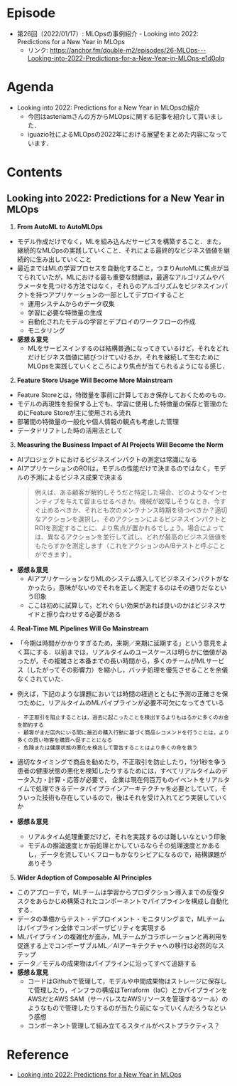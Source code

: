 # Episode
- 第26回（2022/01/17）: MLOpsの事例紹介 - Looking into 2022: Predictions for a New Year in MLOps
  - リンク: https://anchor.fm/double-m2/episodes/26-MLOps---Looking-into-2022-Predictions-for-a-New-Year-in-MLOps-e1d0olq

# Agenda
- Looking into 2022: Predictions for a New Year in MLOpsの紹介
    - 今回はasteriamさんの方からMLOpsに関する記事を紹介して貰いました．
    - iguazio社によるMLOpsの2022年における展望をまとめた内容になっています．

# Contents
## Looking into 2022: Predictions for a New Year in MLOps
1. **From AutoML to AutoMLOps**
- モデル作成だけでなく，MLを組み込んだサービスを構築すること．また，継続的なMLOpsの実践していくこと．それによる最終的なビジネス価値を継続的に生み出していくこと
- 最近まではMLの学習プロセスを自動化すること，つまりAutoMLに焦点が当てられていたが，MLにおける最も重要な問題は，最適なアルゴリズムやパラメータを見つける方法ではなく，それらのアルゴリズムをビジネスインパクトを持つアプリケーションの一部としてデプロイすること
    - 運用システムからのデータ収集
    - 学習に必要な特徴量の生成
    - 自動化されたモデルの学習とデプロイのワークフローの作成
    - モニタリング
- **感想＆意見**
    - MLをサービスインするのは結構普通になってきているけど，それをどれだけビジネス価値に結びつけていけるか，それを継続して生むためにMLOpsを実践していくところにより焦点が当てられるようになる感じ．

2. **Feature Store Usage Will Become More Mainstream**
- Feature Storeとは，特徴量を事前に計算しておき保存しておくためのもの．
- モデルの再現性を担保する上でも、学習に使用した特徴量の保存と管理のためにFeature Storeが主に使用される流れ
- 部署間の特徴量の一般化や個人情報の観点も考慮した管理
- データドリフトした時の活用法として

3. **Measuring the Business Impact of AI Projects Will Become the Norm**
- AIプロジェクトにおけるビジネスインパクトの測定は常識になる
- AIアプリケーションのROIは，モデルの性能だけで決まるのではなく，モデルの予測によるビジネス成果で決まる
  > 例えば、ある顧客が解約しそうだと特定した場合、どのようなインセンティブを与えて留まらせるべきか。機械が故障しそうなとき、今すぐ止めるべきか、それとも次のメンテナンス時期を待つべきか？適切なアクションを選択し、そのアクションによるビジネスインパクトとROIを測定することに、より焦点が置かれるでしょう。場合によっては、異なるアクションを並行して試し、どれが最高のビジネス価値をもたらすかを測定します（これをアクションのA/Bテストと呼ぶことができます）。
- **感想＆意見**
    - AIアプリケーションなりMLのシステム導入してビジネスインパクトがなかったら，意味がないのでそれを正しく測定するのはその通りだなという印象
    - ここは初めに試算して，どれぐらい効果があれば良いのかはビジネスサイドと擦り合わせする必要がある

4. **Real-Time ML Pipelines Will Go Mainstream**
- 「今期は時間がかかりすぎるため，来期／来期に延期する」という意見をよく耳にする．以前までは，リアルタイムのユースケースは明らかに価値があったが，その複雑さと本番までの長い時間から，多くのチームがMLサービス（したがってその影響力）を縮小し，バッチ処理を優先させることを余儀なくされていた．
- 例えば，下記のような課題においては時間の経過とともに予測の正確さを保つために，リアルタイムのMLパイプラインが必要不可欠になってきている

    ```
    - 不正取引を阻止することは，過去に起こったことを検出するよりもはるかに多くのお金を節約する
    - 顧客がまだ店内にいる間に最近の購入行動に基づく商品レコメンドを行うことは，より多くの買い物客を購買へ促すことになる
    - 危険または健康状態の悪化を検出して警告することはより多くの命を救う
    ```

- 適切なタイミングで商品を勧めたり，不正取引を防止したり，1分1秒を争う患者の健康状態の悪化を検知したりするためには，すべてリアルタイムのデータ入力・計算・応答が必要で， 企業は現在何百万ものイベントをリアルタイムで処理できるデータパイプラインアーキテクチャを必要としていて，そういった技術も存在しているので，後はそれを受け入れてどう実装していくか
- **感想＆意見**
    - リアルタイム処理重要だけど，それを実践するのは難しいなという印象
    - モデルの推論速度とか前処理とかしているならその処理速度とかあるし，データを流していくフローもかなりシビアになるので，結構課題がありそう

5. **Wider Adoption of Composable AI Principles**
- このアプローチで，MLチームは学習からプロダクション導入までの反復タスクをあらかじめ構築されたコンポーネントでパイプラインを構成し自動化する．
- データの準備からテスト・デプロイメント・モニタリングまで，MLチームはパイプライン全体でコンポーザビリティを実現する
- MLパイプラインの複雑化が進み，MLチームがコラボレーションと再利用を促進する上でコンポーザブルML／AIアーキテクチャへの移行は必然的なステップ
- データ／モデルの成果物はパイプラインに沿ってすべて追跡する
- **感想＆意見**
    - コードはGithubで管理して，モデルや中間成果物はストレージに保存して管理したり，インフラの構成はTerraform（laC）とかパイプラインをAWSだとAWS SAM（サーバレスなAWSリソースを管理するツール）のようなもので管理したりするのが当たり前になっていくんだろうなという感想
    - コンポーネント管理して組み立てるスタイルがベストプラクティス？

# Reference
- [Looking into 2022: Predictions for a New Year in MLOps](https://www.iguazio.com/blog/2022-predictions/)
